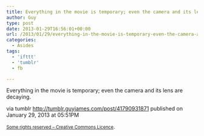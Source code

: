 ```yaml
---
title: Everything in the movie is temporary; even the camera and its lens are decaying.
author: Guy
type: post
date: 2013-01-29T16:56:01+00:00
url: /2013/01/29/everything-in-the-movie-is-temporary-even-the-camera-and-its-lens-are-decaying/
categories:
  - Asides
tags:
  - 'ifttt'
  - 'tumblr'
  - fb

---
```

<div>
  <span>Everything in the movie is temporary; even the camera and its lens are decaying.</span>
</div></p> 

via tumblr http://tumblr.guyjames.com/post/41790931871 published on January 29, 2013 at 05:51PM

<small><a href="https://creativecommons.org/licenses/by-nc/3.0/" target="_blank">Some rights reserved &#8211; Creative Commons Licence</a></small>.
